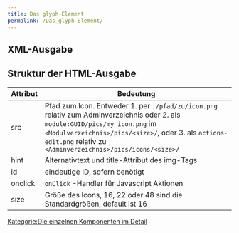 ```yaml
---
title: Das glyph-Element
permalink: /Das_glyph-Element/
---
```


XML-Ausgabe
-----------

Struktur der HTML-Ausgabe
-------------------------

|Attribut|Bedeutung|
|--------|---------|
|src|Pfad zum Icon. Entweder 1. per `./pfad/zu/icon.png` relativ zum Adminverzeichnis oder 2. als `module:GUID/pics/my_icon.png` im `<Modulverzeichnis>/pics/<size>/`, oder 3. als `actions-edit.png` relativ zu `<Adminverzeichnis>/pics/icons/<size>/`|
|hint|Alternativtext und title-Attribut des img-Tags|
|id|eindeutige ID, sofern benötigt|
|onclick|`onClick` -Handler für Javascript Aktionen|
|size|Größe des Icons, 16, 22 oder 48 sind die Standardgrößen, default ist 16|

[Kategorie:Die einzelnen Komponenten im Detail](/Kategorie:Die_einzelnen_Komponenten_im_Detail "wikilink")